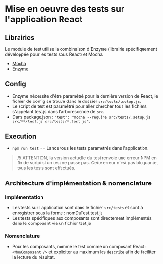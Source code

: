 # Mise en oeuvre des tests sur l'application React

## Librairies

Le module de test utilise la combinaison d'Enzyme (librairie spécifiquement développée pour les tests sous React) et Mocha.
* [Mocha](https://mochajs.org/)
* [Enzyme](https://airbnb.io/enzyme/)

## Config

* Enzyme nécessite d'être paramétré pour la dernière version de React, le fichier de config se trouve dans le dossier `src/tests/.setup.js`.
* Le script de test est paramétré pour aller chercher tous les fichiers s'appelant test.js dans l'arborescence de `src`.
* Dans package.json : `"test": "mocha --require src/tests/.setup.js src/**/test.js src/tests/*.test.js",`

## Execution

* `npm run test` == Lance tous les tests paramétrés dans l'application.

> /!\ ATTENTION, la version actuelle du test renvoie une erreur NPM en fin de script si un test ne passe pas. Cette erreur n'est pas bloquante, tous les tests sont effectués.

## Architecture d'implémentation & nomenclature

### Implémentation
* Les tests sur l'application sont dans le fichier `src/tests` et sont à enregistrer sous la forme : nomDuTest.test.js
* Les tests spécifiques aux composants sont directement implémentés dans le composant via un fichier test.js

### Nomenclature
* Pour les composants, nommé le test comme un composant React : `<MonComposant />` et expliciter au maximum les `describe` afin de faciliter la lecture du résultat.



